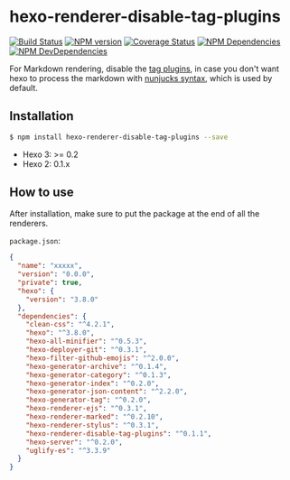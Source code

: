 # hexo-renderer-disable-tag-plugins

[![Build Status](https://travis-ci.org/think-in-universe/hexo-renderer-disable-tag-plugins.svg?branch=master)](https://travis-ci.org/think-in-universe/hexo-renderer-disable-tag-plugins)
[![NPM version](https://badge.fury.io/js/hexo-renderer-disable-tag-plugins.svg)](https://www.npmjs.com/package/hexo-renderer-disable-tag-plugins)
[![Coverage Status](https://img.shields.io/coveralls/think-in-universe/hexo-renderer-disable-tag-plugins.svg)](https://coveralls.io/r/think-in-universe/hexo-renderer-disable-tag-plugins?branch=master)
[![NPM Dependencies](https://david-dm.org/think-in-universe/hexo-renderer-disable-tag-plugins.svg)](https://david-dm.org/think-in-universe/hexo-renderer-disable-tag-plugins)
[![NPM DevDependencies](https://david-dm.org/think-in-universe/hexo-renderer-disable-tag-plugins/dev-status.svg)](https://david-dm.org/think-in-universe/hexo-renderer-disable-tag-plugins?type=dev)

For Markdown rendering, disable the [tag plugins](https://hexo.io/docs/tag-plugins), in case you don't want hexo to process the markdown with [nunjucks syntax](https://mozilla.github.io/nunjucks/templating.html), which is used by default.

## Installation

``` bash
$ npm install hexo-renderer-disable-tag-plugins --save
```

- Hexo 3: >= 0.2
- Hexo 2: 0.1.x

## How to use

After installation, make sure to put the package at the end of all the renderers.

`package.json`:
```json
{
  "name": "xxxxx",
  "version": "0.0.0",
  "private": true,
  "hexo": {
    "version": "3.8.0"
  },
  "dependencies": {
    "clean-css": "^4.2.1",
    "hexo": "^3.8.0",
    "hexo-all-minifier": "^0.5.3",
    "hexo-deployer-git": "^0.3.1",
    "hexo-filter-github-emojis": "^2.0.0",
    "hexo-generator-archive": "^0.1.4",
    "hexo-generator-category": "^0.1.3",
    "hexo-generator-index": "^0.2.0",
    "hexo-generator-json-content": "^2.2.0",
    "hexo-generator-tag": "^0.2.0",
    "hexo-renderer-ejs": "^0.3.1",
    "hexo-renderer-marked": "^0.2.10",
    "hexo-renderer-stylus": "^0.3.1",
    "hexo-renderer-disable-tag-plugins": "^0.1.1",
    "hexo-server": "^0.2.0",
    "uglify-es": "^3.3.9"
  }
}

```


[Hexo]: https://hexo.io

